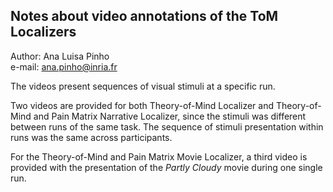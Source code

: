 ## Notes about video annotations of the ToM Localizers 

Author: Ana Luisa Pinho  
e-mail: ana.pinho@inria.fr

The videos present sequences of visual stimuli at a specific run.  

Two videos are provided for both Theory-of-Mind Localizer and Theory-of-Mind and Pain Matrix Narrative Localizer, since the stimuli was different between runs of the same task. The sequence of stimuli presentation within runs was the same across participants.  

For the Theory-of-Mind and Pain Matrix Movie Localizer, a third video is provided with the presentation of the *Partly Cloudy* movie during one single run.


